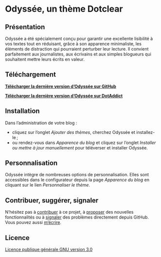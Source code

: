 # Odyssée, un thème Dotclear

## Présentation

Odyssée a été spécialement conçu pour garantir une excellente lisibilité à vos textes tout en réduisant, grâce à son apparence minimaliste, les éléments de distraction qui pourraient perturber leur lecture. Il convient parfaitement aux journalistes, aux écrivains et aux simples blogueurs qui souhaitent mettre leurs écrits en valeur.

## Téléchargement

**[Télécharger la dernière version d’Odyssée sur GitHub](https://github.com/te2dy/odyssey/releases/latest)**

**[Télécharger la dernière version d’Odyssée sur DotAddict](https://themes.dotaddict.org/galerie-dc2/details/odyssey)**

## Installation

Dans l’administration de votre blog :

- cliquez sur l’onglet _Ajouter des thèmes_, cherchez Odyssée et installez-le ;
- ou rendez-vous dans _Apparence du blog_ et cliquez sur l’onglet _Installer ou mettre à jour manuellement_ pour téléverser et installer Odyssée.

## Personnalisation

Odyssée intègre de nombreuses options de personnalisation. Elles sont accessibles dans le configurateur depuis la page _Apparence du blog_ en cliquant sur le lien _Personnaliser le thème_.

## Contribuer, suggérer, signaler

N’hésitez pas à [contribuer](https://github.com/te2dy/odyssey/pulls) à ce projet, à [proposer](https://github.com/te2dy/odyssey/issues) des nouvelles fonctionnalités ou à [signaler](https://github.com/te2dy/odyssey/issues) des problèmes directement depuis GitHub. Vous pouvez aussi [m’écrire](mailto:zozxebpyr@mozmail.com).

## Licence

[Licence publique générale GNU version 3.0](https://github.com/te2dy/odyssey/blob/master/LICENSE)
